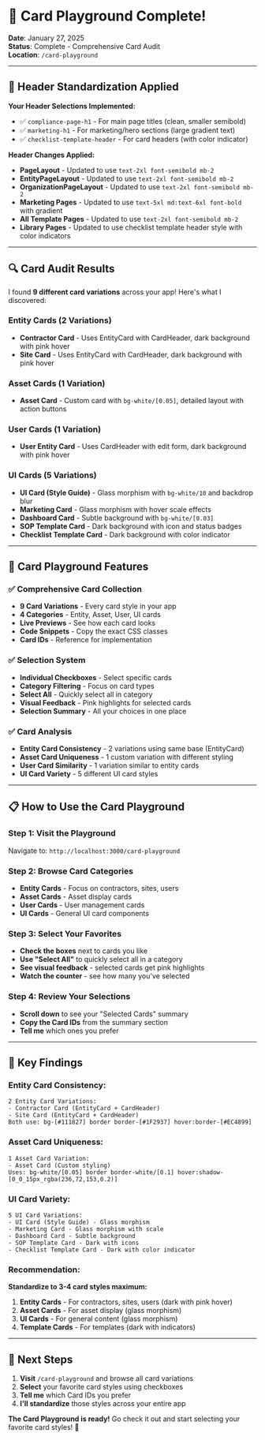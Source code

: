 # 🎯 Card Playground Complete!

**Date**: January 27, 2025  
**Status**: Complete - Comprehensive Card Audit  
**Location**: `/card-playground`

---

## 🎯 **Header Standardization Applied**

**Your Header Selections Implemented:**
- ✅ `compliance-page-h1` - For main page titles (clean, smaller semibold)
- ✅ `marketing-h1` - For marketing/hero sections (large gradient text)
- ✅ `checklist-template-header` - For card headers (with color indicator)

**Header Changes Applied:**
- **PageLayout** - Updated to use `text-2xl font-semibold mb-2`
- **EntityPageLayout** - Updated to use `text-2xl font-semibold mb-2`
- **OrganizationPageLayout** - Updated to use `text-2xl font-semibold mb-2`
- **Marketing Pages** - Updated to use `text-5xl md:text-6xl font-bold` with gradient
- **All Template Pages** - Updated to use `text-2xl font-semibold mb-2`
- **Library Pages** - Updated to use checklist template header style with color indicators

---

## 🔍 **Card Audit Results**

I found **9 different card variations** across your app! Here's what I discovered:

### **Entity Cards (2 Variations)**
- **Contractor Card** - Uses EntityCard with CardHeader, dark background with pink hover
- **Site Card** - Uses EntityCard with CardHeader, dark background with pink hover

### **Asset Cards (1 Variation)**
- **Asset Card** - Custom card with `bg-white/[0.05]`, detailed layout with action buttons

### **User Cards (1 Variation)**
- **User Entity Card** - Uses CardHeader with edit form, dark background with pink hover

### **UI Cards (5 Variations)**
- **UI Card (Style Guide)** - Glass morphism with `bg-white/10` and backdrop blur
- **Marketing Card** - Glass morphism with hover scale effects
- **Dashboard Card** - Subtle background with `bg-white/[0.03]`
- **SOP Template Card** - Dark background with icon and status badges
- **Checklist Template Card** - Dark background with color indicator

---

## 🚀 **Card Playground Features**

### **✅ Comprehensive Card Collection**
- **9 Card Variations** - Every card style in your app
- **4 Categories** - Entity, Asset, User, UI cards
- **Live Previews** - See how each card looks
- **Code Snippets** - Copy the exact CSS classes
- **Card IDs** - Reference for implementation

### **✅ Selection System**
- **Individual Checkboxes** - Select specific cards
- **Category Filtering** - Focus on card types
- **Select All** - Quickly select all in category
- **Visual Feedback** - Pink highlights for selected cards
- **Selection Summary** - All your choices in one place

### **✅ Card Analysis**
- **Entity Card Consistency** - 2 variations using same base (EntityCard)
- **Asset Card Uniqueness** - 1 custom variation with different styling
- **User Card Similarity** - 1 variation similar to entity cards
- **UI Card Variety** - 5 different UI card styles

---

## 📋 **How to Use the Card Playground**

### **Step 1: Visit the Playground**
Navigate to: `http://localhost:3000/card-playground`

### **Step 2: Browse Card Categories**
- **Entity Cards** - Focus on contractors, sites, users
- **Asset Cards** - Asset display cards
- **User Cards** - User management cards
- **UI Cards** - General UI card components

### **Step 3: Select Your Favorites**
- **Check the boxes** next to cards you like
- **Use "Select All"** to quickly select all in a category
- **See visual feedback** - selected cards get pink highlights
- **Watch the counter** - see how many you've selected

### **Step 4: Review Your Selections**
- **Scroll down** to see your "Selected Cards" summary
- **Copy the Card IDs** from the summary section
- **Tell me** which ones you prefer

---

## 🎨 **Key Findings**

### **Entity Card Consistency:**
```
2 Entity Card Variations:
- Contractor Card (EntityCard + CardHeader)
- Site Card (EntityCard + CardHeader)
Both use: bg-[#111827] border border-[#1F2937] hover:border-[#EC4899]
```

### **Asset Card Uniqueness:**
```
1 Asset Card Variation:
- Asset Card (Custom styling)
Uses: bg-white/[0.05] border border-white/[0.1] hover:shadow-[0_0_15px_rgba(236,72,153,0.2)]
```

### **UI Card Variety:**
```
5 UI Card Variations:
- UI Card (Style Guide) - Glass morphism
- Marketing Card - Glass morphism with scale
- Dashboard Card - Subtle background
- SOP Template Card - Dark with icons
- Checklist Template Card - Dark with color indicator
```

### **Recommendation:**
**Standardize to 3-4 card styles maximum:**
1. **Entity Cards** - For contractors, sites, users (dark with pink hover)
2. **Asset Cards** - For asset display (glass morphism)
3. **UI Cards** - For general content (glass morphism)
4. **Template Cards** - For templates (dark with indicators)

---

## 🎉 **Next Steps**

1. **Visit** `/card-playground` and browse all card variations
2. **Select** your favorite card styles using checkboxes
3. **Tell me** which Card IDs you prefer
4. **I'll standardize** those styles across your entire app

**The Card Playground is ready!** Go check it out and start selecting your favorite card styles! 🚀
